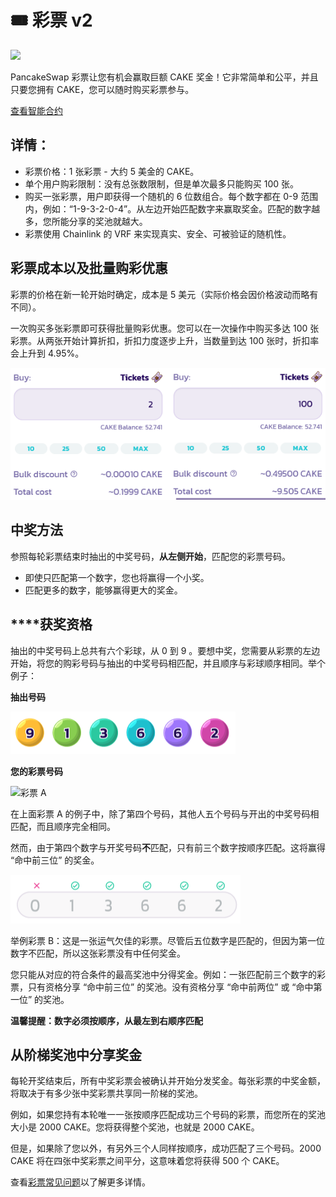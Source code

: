 # 🎟️ 彩票 v2

![](https://gblobscdn.gitbook.com/assets%2F-MHREX7DHcljbY5IkjgJ%2F-MdUg8ahFKk9Q8jMaBBP%2F-MdUxt8CCVOUITl4uAqK%2Fdocs%20masthead%20\(3\).png?alt=media\&token=386d0ebc-8033-4dd0-8445-2436be2f6a60)

PancakeSwap 彩票让您有机会赢取巨额 CAKE 奖金！它非常简单和公平，并且只要您拥有 CAKE，您可以随时购买彩票参与。

​[查看智能合约](https://bscscan.com/address/0x5aF6D33DE2ccEC94efb1bDF8f92Bd58085432d2c)

## **详情：**

* 彩票价格：1 张彩票 - 大约 5 美金的 CAKE。
* 单个用户购彩限制：没有总张数限制，但是单次最多只能购买 100 张。
* 购买一张彩票，用户即获得一个随机的 6 位数组合。每个数字都在 0-9 范围内，例如：“1-9-3-2-0-4”。从左边开始匹配数字来赢取奖金。匹配的数字越多，您所能分享的奖池就越大。
* 彩票使用 Chainlink 的 VRF 来实现真实、安全、可被验证的随机性。

## 彩票成本以及批量购彩优惠

彩票的价格在新一轮开始时确定，成本是 5 美元（实际价格会因价格波动而略有不同）。

一次购买多张彩票即可获得批量购彩优惠。您可以在一次操作中购买多达 100 张彩票。从两张开始计算折扣，折扣力度逐步上升，当数量到达 100 张时，折扣率会上升到 4.95%。

![](<../.gitbook/assets/image (100).png>)

## **中奖方法**

参照每轮彩票结束时抽出的中奖号码，**从左侧开始**，匹配您的彩票号码。

* 即使只匹配第一个数字，您也将赢得一个小奖。
* 匹配更多的数字，能够赢得更大的奖金。

## **‌**获奖资格

‌抽出的中奖号码上总共有六个彩球，从 0 到 9 。要想中奖，您需要从彩票的左边开始，将您的购彩号码与抽出的中奖号码相匹配，并且顺序与彩球顺序相同。举个例子：

**抽出号码**

![抽出号码](<../.gitbook/assets/image (249).png>)

**您的彩票号码**

![彩票 A](<../.gitbook/assets/image (95) (1) (1).png>)

在上面彩票 A 的例子中，除了第四个号码，其他人五个号码与开出的中奖号码相匹配，而且顺序完全相同。

然而，由于第四个数字与开奖号码**不**匹配，只有前三个数字按顺序匹配。这将赢得 “命中前三位” 的奖金。

![彩票 B](<../.gitbook/assets/image (295).png>)

举例彩票 B：这是一张运气欠佳的彩票。尽管后五位数字是匹配的，但因为第一位数字不匹配，所以这张彩票没有中任何奖金。

您只能从对应的符合条件的最高奖池中分得奖金。例如：一张匹配前三个数字的彩票，只有资格分享 “命中前三位” 的奖池。没有资格分享 “命中前两位” 或 “命中第一位” 的奖池。

**温馨提醒：数字必须按顺序，从最左到右顺序匹配**

## 从阶梯奖池中分享奖金

‌每轮开奖结束后，所有中奖彩票会被确认并开始分发奖金。每张彩票的中奖金额，将取决于有多少张中奖彩票共享同一阶梯的奖池。

‌例如，如果您持有本轮唯一一张按顺序匹配成功三个号码的彩票，而您所在的奖池大小是 2000 CAKE。您将获得整个奖池，也就是 2000 CAKE。

但是，如果除了您以外，有另外三个人同样按顺序，成功匹配了三个号码。2000 CAKE 将在四张中奖彩票之间平分，这意味着您将获得 500 个 CAKE。

查看[彩票常见问题](lottery/cai-piao-faq.md)以了解更多详情。
